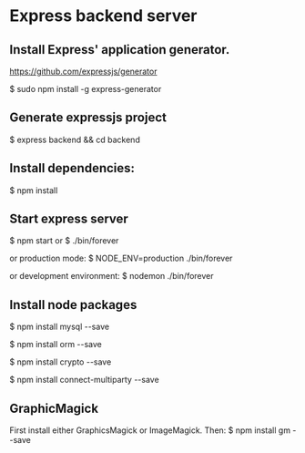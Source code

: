 # Express backend server
## Install Express' application generator.
https://github.com/expressjs/generator

$ sudo npm install -g express-generator

## Generate expressjs project
$ express backend && cd backend

## Install dependencies:

$ npm install

## Start express server

$ npm start
or
$ ./bin/forever

or production mode:
$ NODE_ENV=production ./bin/forever

or development environment:
$ nodemon ./bin/forever

## Install node packages

$ npm install mysql --save

$ npm install orm --save

$ npm install crypto --save

$ npm install connect-multiparty --save

## GraphicMagick
First install either GraphicsMagick or ImageMagick. Then:
$ npm install gm --save
